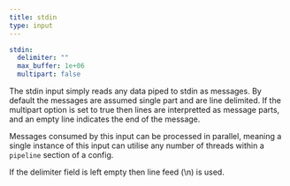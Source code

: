 ```yaml
---
title: stdin
type: input
---
```


```yaml
stdin:
  delimiter: ""
  max_buffer: 1e+06
  multipart: false
```

The stdin input simply reads any data piped to stdin as messages. By default the
messages are assumed single part and are line delimited. If the multipart option
is set to true then lines are interpretted as message parts, and an empty line
indicates the end of the message.

Messages consumed by this input can be processed in parallel, meaning a single
instance of this input can utilise any number of threads within a
`pipeline` section of a config.

If the delimiter field is left empty then line feed (\n) is used.


